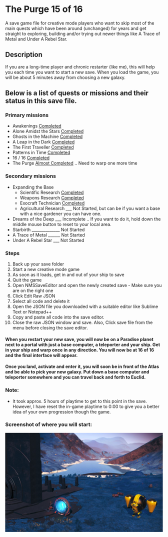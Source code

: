 # The Purge 15 of 16

A save game file for creative mode players who want to skip most of the main quests which have been around (unchanged) for years and get straight to exploring, building and/or trying out newer things like A Trace of Metal and Under A Rebel Star.

## Description

If you are a long-time player and chronic restarter (like me), this will help you each time you want to start a new save. When you load the game, you will be about 5 minutes away from choosing a new galaxy.

## Below is a list of quests or missions and their status in this save file.

### Primary missions

* Awakenings [Completed](https://nomanssky.fandom.com/wiki/Awakenings)
* Alone Amidst the Stars [Completed](https://nomanssky.fandom.com/wiki/Alone_Amidst_the_Stars)
* Ghosts in the Machine [Completed](https://nomanssky.fandom.com/wiki/Ghosts_in_the_Machine)
* A Leap in the Dark [Completed](https://nomanssky.fandom.com/wiki/A_Leap_in_the_Dark)
* The First Traveller [Completed](https://nomanssky.fandom.com/wiki/The_First_Traveller)
* Patterns in Time [Completed](https://nomanssky.fandom.com/wiki/Patterns_in_Time)
* 16 / 16 [Completed](https://nomanssky.fandom.com/wiki/16_/_16)
* The Purge [Almost Completed](https://nomanssky.fandom.com/wiki/The_Purge) .. Need to warp one more time

### Secondary missions

* Expanding the Base
    * Scientific Research [Completed](https://nomanssky.fandom.com/wiki/Scientific_Research)
    * Weapons Research [Completed](https://nomanssky.fandom.com/wiki/Weapons_Research)
    * Exocraft Technician [Completed](https://nomanssky.fandom.com/wiki/Exocraft_Technician)
    * Agricultural Research ___ Not Started, but can be if you want a base with a nice gardener you can have one.
* Dreams of the Deep ___ Incomplete .. If you want to do it, hold down the middle mouse button to reset to your local area.
* Starbirth ______________ Not Started
* A Trace of Metal ______ Not Started
* Under A Rebel Star ___ Not Started

### Steps

1.  Back up your save folder
2.  Start a new creative mode game
3.  As soon as it loads, get in and out of your ship to save
4.  Quit the game
5.  Open NMSSaveEditor and open the newly created save - Make sure you are on the right one
6.  Click Edit Raw JSON
7.  Select all code and delete it
8.  Open the JSON file you downloaded with a suitable editor like Sublime Text or Notepad++ 
9.  Copy and paste all code into the save editor.
10. Close the raw JSON window and save. Also, Click save file from the menu before closing the save editor.

#### When you restart your new save, you will now be on a Paradise planet next to a portal with just a base computer, a teleporter and your ship. Get in your ship and warp once in any direction. You will now be at 16 of 16 and the final interface will appear.

#### Once you land, activate and enter it, you will soon be in front of the Atlas and be able to pick your new galaxy. Put down a base computer and teleporter somewhere and you can travel back and forth to Euclid.

### Note:
* It took approx. 5 hours of playtime to get to this point in the save. However, I have reset the in-game playtime to 0:00 to give you a better idea of your own progression though the game.


### Screenshot of where you will start:

![alt text](https://github.com/limbosworld/NMS-Saves/blob/main/Euclid%20Portal%20Paradise.JPG "Starting Point")

